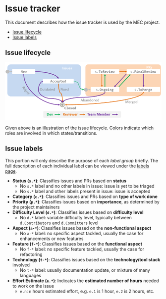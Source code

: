 # Issue tracker

This document describes how the issue tracker is used by the MEC project.

* [Issue lifecycle](#issue-lifecycle)
* [Issue labels](#issue-labels)

## Issue lifecycle

<img src="images/IssueLifecycle.png" width="600">

Given above is an illustration of the issue lifecycle.
Colors indicate which roles are involved in which states/transitions.

## Issue labels

This portion will only describe the purpose of each *label group* briefly.
The full description of each individual label can be viewed under the [labels page](https://github.com/MEC/teammates/labels).

* **Status (`s.*`)**: Classifies issues and PRs based on **status**
  * No `s.*` label and no other labels in issue: issue is yet to be triaged
  * No `s.*` label and other labels present in issue: issue is accepted
* **Category (`c.*`)**: Classifies issues and PRs based on **type of work done**
* **Priority (`p.*`)**: Classifies issues based on **importance**, as determined by the project maintainers
* **Difficulty Level (`d.*`)**: Classifies issues based on **difficulty level**
  * No `d.*` label: variable difficulty level, typically between `d.Contributors` and `d.Committers` level
* **Aspect (`a-*`)**: Classifies issues based on the **non-functional aspect**
  * No `a-*` label: no specific aspect tackled, usually the case for enhancements or new features
* **Feature (`f-*`)**: Classifies issues based on the **functional aspect**
  * No `f-*` label: no specific feature tackled, usually the case for refactoring
* **Technology (`t-*`)**: Classifies issues based on the **technology/tool stack** involved
  * No `t-*` label: usually documentation update, or mixture of many languages
* **Effort Estimate (`e.*`)**: Indicates the **estimated number of hours** needed to work on the issue
  * `e.n`: `n` hours estimated effort, e.g. `e.1` is 1 hour, `e.2` is 2 hours, etc.
